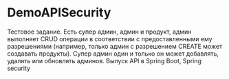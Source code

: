 # DemoAPISecurity
Тестовое задание.
Есть супер админ, админ и продукт, админ выполняет CRUD операции в соответствии с предоставленными ему разрешениями (например, только админ с разрешением CREATE может создавать продукты). Супер админ один и только он может добавлять, удалять или обновлять админов.
Выпуск API в Spring Boot, Spring security
